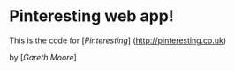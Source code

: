 # Pinteresting web app! 

This is the code for [*Pinteresting*] (http://pinteresting.co.uk)

by [*Gareth Moore*]
